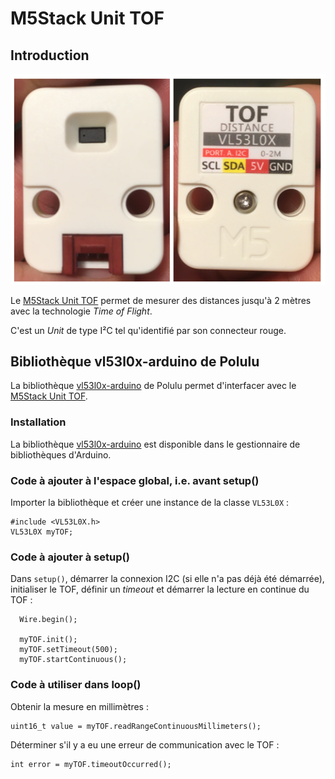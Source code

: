 # M5Stack Unit TOF

## Introduction

![Photo de l'avant et l'arrière du M5Stack Unit TOF](./unit_tof.png)

Le [M5Stack Unit TOF](https://docs.m5stack.com/en/unit/tof) permet de mesurer des distances jusqu'à 2 mètres avec la technologie *Time of Flight*. 

C'est un *Unit* de type I²C tel qu'identifié par son connecteur rouge.


## Bibliothèque vl53l0x-arduino de Polulu 


La bibliothèque [vl53l0x-arduino](https://github.com/pololu/vl53l0x-arduino) de Polulu permet d'interfacer avec le [M5Stack Unit TOF](https://docs.m5stack.com/en/unit/tof).

###  Installation

La bibliothèque [vl53l0x-arduino](https://github.com/pololu/vl53l0x-arduino) est disponible dans le gestionnaire de bibliothèques d'Arduino.

### Code à ajouter à l'espace global, i.e. avant setup()

Importer la bibliothèque et créer une instance de la classe `VL53L0X` :
```arduino
#include <VL53L0X.h>
VL53L0X myTOF;
```

### Code à ajouter à setup()

Dans `setup()`, démarrer la connexion I2C (si elle n'a pas déjà été démarrée), initialiser le TOF, définir un *timeout* et démarrer la lecture en continue du TOF :
```arduino
  Wire.begin();

  myTOF.init();
  myTOF.setTimeout(500);
  myTOF.startContinuous();
```


### Code à utiliser dans loop()

Obtenir la mesure en millimètres :
```arduino
uint16_t value = myTOF.readRangeContinuousMillimeters();
```

Déterminer s'il y a eu une erreur de communication avec le TOF :
```arduino
int error = myTOF.timeoutOccurred();
```

